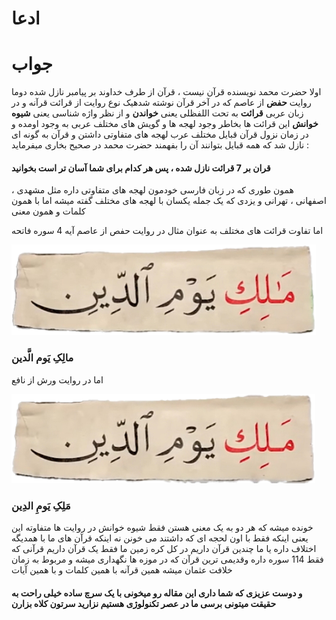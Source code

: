 # ادعا

<!-- <video src="./claim.mp4" controls> -->

# جواب 

اولا حضرت محمد نویسنده قرآن نیست ، قرآن از طرف خداوند بر پیامبر نازل شده
دوما روایت **حفض** از عاصم که در آخر قرآن نوشته شدهیک نوع روایت از قرائت قرآنه
و در زبان عربی **قرائت** به تحت اللفظلی یعنی **خواندن** و از نظر واژه شناسی یعنی **شیوه خوانش**
این قرائت ها بخاطر وجود لهجه ها و گویش های مختلف عربی به وجود اومده
و در زمان نزول قرآن قبایل مختلف عرب لهجه های متفاوتی داشتن 
و قرآن به گونه ای نازل شد که همه قبایل بتوانند آن را بفهمند
حضرت محمد در صحیح بخاری میفرماید :
#### قران بر 7 قرائت نازل شده ، پس هر کدام برای شما آسان تر است بخوانید

همون طوری که در زبان فارسی خودمون لهجه های متفاوتی داره 
مثل مشهدی ، اصفهانی ، تهرانی و یزدی  که یک جمله یکسان با لهجه های مختلف گفته میشه اما با همون کلمات و همون معنی 

اما تفاوت قرائت های مختلف به عنوان مثال
در روایت حفص از عاصم آیه 4 سوره فاتحه

<div class="img-block">
    <img src="./evidence/1.png" alt="عاصم آیه 4 سوره فاتحه">
</div>

### مالِکِ یَوم الَّدین
اما در روایت ورش از نافع

<div class="img-block">
    <img src="./evidence/2.png" alt="ورش آیه 4 سوره فاتحه">
</div>

### مَلِکِ یَومِ الدِین
خونده میشه که هر دو به یک معنی هستن فقط شیوه خوانش در روایت ها متفاوته
این یعنی اینکه فقط با اون لحجه ای که داشتند می خونن نه اینکه قرآن های ما با همدیگه اختلاف داره
یا ما چندین قرآن داریم 
در کل کره زمین ما فقط یک قرآن داریم قرآنی که فقط 114 سوره داره 
وقدیمی ترین قرآن که در موزه ها نگهداری میشه و مربوط به زمان خلافت عثمان میشه همین قرآنه با همین کلمات و با همین آیات
 
#### و دوست عزیزی که شما داری این مقاله رو میخونی با یک سرچ ساده خیلی راحت به حقیقت میتونی برسی ما در عصر تکنولوژی هستیم نزارید سرتون کلاه بزارن